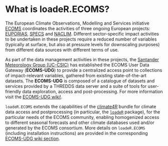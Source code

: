 What is loadeR.ECOMS?
=====================

The European Climate Observations, Modelling and Services initiative [ECOMS](http://www.eu-ecoms.eu) coordinates the activities of three ongoing European projects: [EUPORIAS](http://www.euporias.eu), [SPECS](http://www.specs-fp7.eu) and [NACLIM](http://naclim.zmaw.de). Different sector-specific impact activities to be undertaken in these projects require a reduced number of variables (typically at surface, but also at pressure levels for downscaling purposes) from different data sources with different terms of use.

As part of the data management activities in these projects, the [Santander Meteorology Group (UC-CSIC)](http://www.meteo.unican.es) has established the ECOMS User Data Gateway (**ECOMS-UDG**) to provide a centralized access point to collections of impact-relevant variables, gathered from existing state-of-the-art datasets. The **ECOMS-UDG** is composed of a catalogue of datasets and services provided by a THREDDS data server and a suite of tools for user-friendly data exploration, access and post-processing. For more information visit the [ECOMS-UDG wiki!](http://www.meteo.unican.es/ecoms-udg). 

`loadeR.ECOMS` extends the capabilities of the [climate4R](http://www.meteo.unican.es/climate4r) bundle for climate data access and postprocessing (in particular, the [`loadeR`](https://github.com/SantanderMetGroup/loadeR) package), for the particular needs of the ECOMS community, enabling homogenized access to different seasonal forecasts and other climate databases used and/or generated by the ECOMS consortium. More details on `loadeR.ECOMS` (including installation instructions) are provided in the corresponding [ECOMS-UDG wiki section](http://meteo.unican.es/trac/wiki/udg/ecoms/RPackage).


